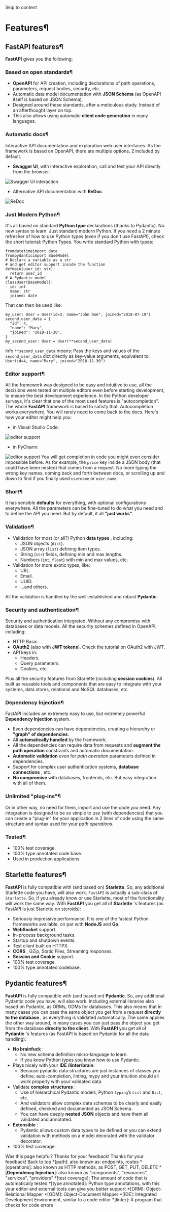 Skip to content 
# Features¶
## FastAPI features¶
**FastAPI** gives you the following:
### Based on open standards¶
  * **OpenAPI** for API creation, including declarations of path operations, parameters, request bodies, security, etc.
  * Automatic data model documentation with **JSON Schema** (as OpenAPI itself is based on JSON Schema).
  * Designed around these standards, after a meticulous study. Instead of an afterthought layer on top.
  * This also allows using automatic **client code generation** in many languages.


### Automatic docs¶
Interactive API documentation and exploration web user interfaces. As the framework is based on OpenAPI, there are multiple options, 2 included by default.
  * **Swagger UI**, with interactive exploration, call and test your API directly from the browser.


![Swagger UI interaction](https://fastapi.tiangolo.com/img/index/index-03-swagger-02.png)
  * Alternative API documentation with **ReDoc**.


![ReDoc](https://fastapi.tiangolo.com/img/index/index-06-redoc-02.png)
### Just Modern Python¶
It's all based on standard **Python type** declarations (thanks to Pydantic). No new syntax to learn. Just standard modern Python.
If you need a 2 minute refresher of how to use Python types (even if you don't use FastAPI), check the short tutorial: Python Types.
You write standard Python with types:
```
fromdatetimeimport date
frompydanticimport BaseModel
# Declare a variable as a str
# and get editor support inside the function
defmain(user_id: str):
  return user_id
# A Pydantic model
classUser(BaseModel):
  id: int
  name: str
  joined: date

```

That can then be used like:
```
my_user: User = User(id=3, name="John Doe", joined="2018-07-19")
second_user_data = {
  "id": 4,
  "name": "Mary",
  "joined": "2018-11-30",
}
my_second_user: User = User(**second_user_data)

```

Info
`**second_user_data` means:
Pass the keys and values of the `second_user_data` dict directly as key-value arguments, equivalent to: `User(id=4, name="Mary", joined="2018-11-30")`
### Editor support¶
All the framework was designed to be easy and intuitive to use, all the decisions were tested on multiple editors even before starting development, to ensure the best development experience.
In the Python developer surveys, it's clear that one of the most used features is "autocompletion".
The whole **FastAPI** framework is based to satisfy that. Autocompletion works everywhere.
You will rarely need to come back to the docs.
Here's how your editor might help you:
  * in Visual Studio Code:


![editor support](https://fastapi.tiangolo.com/img/vscode-completion.png)
  * in PyCharm:


![editor support](https://fastapi.tiangolo.com/img/pycharm-completion.png)
You will get completion in code you might even consider impossible before. As for example, the `price` key inside a JSON body (that could have been nested) that comes from a request.
No more typing the wrong key names, coming back and forth between docs, or scrolling up and down to find if you finally used `username` or `user_name`.
### Short¶
It has sensible **defaults** for everything, with optional configurations everywhere. All the parameters can be fine-tuned to do what you need and to define the API you need.
But by default, it all **"just works"**.
### Validation¶
  * Validation for most (or all?) Python **data types** , including:
    * JSON objects (`dict`).
    * JSON array (`list`) defining item types.
    * String (`str`) fields, defining min and max lengths.
    * Numbers (`int`, `float`) with min and max values, etc.
  * Validation for more exotic types, like:
    * URL.
    * Email.
    * UUID.
    * ...and others.


All the validation is handled by the well-established and robust **Pydantic**.
### Security and authentication¶
Security and authentication integrated. Without any compromise with databases or data models.
All the security schemes defined in OpenAPI, including:
  * HTTP Basic.
  * **OAuth2** (also with **JWT tokens**). Check the tutorial on OAuth2 with JWT.
  * API keys in:
    * Headers.
    * Query parameters.
    * Cookies, etc.


Plus all the security features from Starlette (including **session cookies**).
All built as reusable tools and components that are easy to integrate with your systems, data stores, relational and NoSQL databases, etc.
### Dependency Injection¶
FastAPI includes an extremely easy to use, but extremely powerful **Dependency Injection** system.
  * Even dependencies can have dependencies, creating a hierarchy or **"graph" of dependencies**.
  * All **automatically handled** by the framework.
  * All the dependencies can require data from requests and **augment the path operation** constraints and automatic documentation.
  * **Automatic validation** even for _path operation_ parameters defined in dependencies.
  * Support for complex user authentication systems, **database connections** , etc.
  * **No compromise** with databases, frontends, etc. But easy integration with all of them.


### Unlimited "plug-ins"¶
Or in other way, no need for them, import and use the code you need.
Any integration is designed to be so simple to use (with dependencies) that you can create a "plug-in" for your application in 2 lines of code using the same structure and syntax used for your _path operations_.
### Tested¶
  * 100% test coverage.
  * 100% type annotated code base.
  * Used in production applications.


## Starlette features¶
**FastAPI** is fully compatible with (and based on) **Starlette**. So, any additional Starlette code you have, will also work.
`FastAPI` is actually a sub-class of `Starlette`. So, if you already know or use Starlette, most of the functionality will work the same way.
With **FastAPI** you get all of **Starlette** 's features (as FastAPI is just Starlette on steroids):
  * Seriously impressive performance. It is one of the fastest Python frameworks available, on par with **NodeJS** and **Go**.
  * **WebSocket** support.
  * In-process background tasks.
  * Startup and shutdown events.
  * Test client built on HTTPX.
  * **CORS** , GZip, Static Files, Streaming responses.
  * **Session and Cookie** support.
  * 100% test coverage.
  * 100% type annotated codebase.


## Pydantic features¶
**FastAPI** is fully compatible with (and based on) **Pydantic**. So, any additional Pydantic code you have, will also work.
Including external libraries also based on Pydantic, as ORMs, ODMs for databases.
This also means that in many cases you can pass the same object you get from a request **directly to the database** , as everything is validated automatically.
The same applies the other way around, in many cases you can just pass the object you get from the database **directly to the client**.
With **FastAPI** you get all of **Pydantic** 's features (as FastAPI is based on Pydantic for all the data handling):
  * **No brainfuck** :
    * No new schema definition micro-language to learn.
    * If you know Python types you know how to use Pydantic.
  * Plays nicely with your **IDE /linter/brain**:
    * Because pydantic data structures are just instances of classes you define; auto-completion, linting, mypy and your intuition should all work properly with your validated data.
  * Validate **complex structures** :
    * Use of hierarchical Pydantic models, Python `typing`’s `List` and `Dict`, etc.
    * And validators allow complex data schemas to be clearly and easily defined, checked and documented as JSON Schema.
    * You can have deeply **nested JSON** objects and have them all validated and annotated.
  * **Extensible** :
    * Pydantic allows custom data types to be defined or you can extend validation with methods on a model decorated with the validator decorator.
  * 100% test coverage.

Was this page helpful? 
Thanks for your feedback! 
Thanks for your feedback! 
Back to top 
  *[path]: also known as: endpoints, routes
  *[operations]: also known as HTTP methods, as POST, GET, PUT, DELETE
  *[**Dependency Injection**]: also known as "components", "resources", "services", "providers"
  *[test coverage]: The amount of code that is automatically tested
  *[type annotated]: Python type annotations, with this your editor and external tools can give you better support
  *[ORM]: Object-Relational Mapper
  *[ODM]: Object-Document Mapper
  *[IDE]: Integrated Development Environment, similar to a code editor
  *[linter]: A program that checks for code errors
